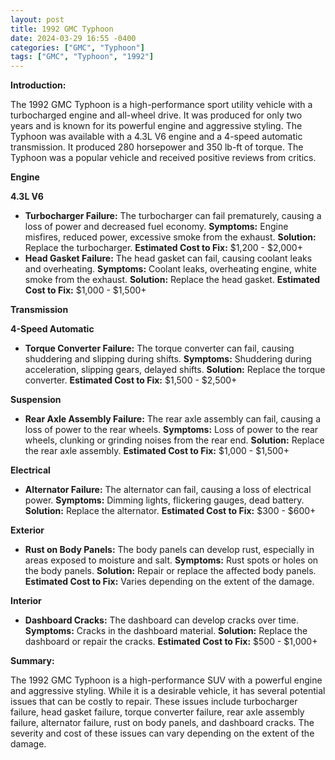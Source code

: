 ```yaml
---
layout: post
title: 1992 GMC Typhoon
date: 2024-03-29 16:55 -0400
categories: ["GMC", "Typhoon"]
tags: ["GMC", "Typhoon", "1992"]
---
```

**Introduction:**

The 1992 GMC Typhoon is a high-performance sport utility vehicle with a turbocharged engine and all-wheel drive. It was produced for only two years and is known for its powerful engine and aggressive styling. The Typhoon was available with a 4.3L V6 engine and a 4-speed automatic transmission. It produced 280 horsepower and 350 lb-ft of torque. The Typhoon was a popular vehicle and received positive reviews from critics.

**Engine**

**4.3L V6**

* **Turbocharger Failure:** The turbocharger can fail prematurely, causing a loss of power and decreased fuel economy. **Symptoms:** Engine misfires, reduced power, excessive smoke from the exhaust. **Solution:** Replace the turbocharger. **Estimated Cost to Fix:** $1,200 - $2,000+
* **Head Gasket Failure:** The head gasket can fail, causing coolant leaks and overheating. **Symptoms:** Coolant leaks, overheating engine, white smoke from the exhaust. **Solution:** Replace the head gasket. **Estimated Cost to Fix:** $1,000 - $1,500+

**Transmission**

**4-Speed Automatic**

* **Torque Converter Failure:** The torque converter can fail, causing shuddering and slipping during shifts. **Symptoms:** Shuddering during acceleration, slipping gears, delayed shifts. **Solution:** Replace the torque converter. **Estimated Cost to Fix:** $1,500 - $2,500+

**Suspension**

* **Rear Axle Assembly Failure:** The rear axle assembly can fail, causing a loss of power to the rear wheels. **Symptoms:** Loss of power to the rear wheels, clunking or grinding noises from the rear end. **Solution:** Replace the rear axle assembly. **Estimated Cost to Fix:** $1,000 - $1,500+

**Electrical**

* **Alternator Failure:** The alternator can fail, causing a loss of electrical power. **Symptoms:** Dimming lights, flickering gauges, dead battery. **Solution:** Replace the alternator. **Estimated Cost to Fix:** $300 - $600+

**Exterior**

* **Rust on Body Panels:** The body panels can develop rust, especially in areas exposed to moisture and salt. **Symptoms:** Rust spots or holes on the body panels. **Solution:** Repair or replace the affected body panels. **Estimated Cost to Fix:** Varies depending on the extent of the damage.

**Interior**

* **Dashboard Cracks:** The dashboard can develop cracks over time. **Symptoms:** Cracks in the dashboard material. **Solution:** Replace the dashboard or repair the cracks. **Estimated Cost to Fix:** $500 - $1,000+

**Summary:**

The 1992 GMC Typhoon is a high-performance SUV with a powerful engine and aggressive styling. While it is a desirable vehicle, it has several potential issues that can be costly to repair. These issues include turbocharger failure, head gasket failure, torque converter failure, rear axle assembly failure, alternator failure, rust on body panels, and dashboard cracks. The severity and cost of these issues can vary depending on the extent of the damage.
